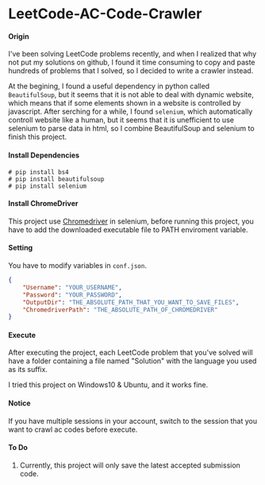 # LeetCode-AC-Code-Crawler

#### Origin
I've been solving LeetCode problems recently, and when I realized that why not put my solutions on github, I found it time consuming to copy and paste hundreds of problems that I solved, so I decided to write a crawler instead.

At the begining, I found a useful dependency in python called ```BeautifulSoup```, but it seems that it is not able to deal with dynamic website, which means that if some elements shown in a website is controlled by javascript. After serching for a while, I found ```selenium```, which automatically controll website like a human, but it seems that it is unefficient to use selenium to parse data in html, so I combine BeautifulSoup and selenium to finish this project.

#### Install Dependencies
```
# pip install bs4
# pip install beautifulsoup
# pip install selenium 
```

#### Install ChromeDriver 
This project use [Chromedriver](http://chromedriver.chromium.org/) in selenium, before running this project, you have to add the downloaded executable file to PATH enviroment variable.

#### Setting
You have to modify variables in `conf.json`.
```json
{
    "Username": "YOUR_USERNAME",
    "Password": "YOUR_PASSWORD",
    "OutputDir": "THE_ABSOLUTE_PATH_THAT_YOU_WANT_TO_SAVE_FILES",
    "ChromedriverPath": "THE_ABSOLUTE_PATH_OF_CHROMEDRIVER"
}
```

#### Execute
After executing the project, each LeetCode problem that you've solved will have a folder containing a file named "Solution" with the language you used as its suffix. 

I tried this project on Windows10 & Ubuntu, and it works fine. 

#### Notice 
If you have multiple sessions in your account, switch to the session that you want to crawl ac codes before execute.

#### To Do
1. Currently, this project will only save the latest accepted submission code.
